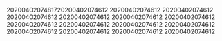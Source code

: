 2020040207481720200402074612
20200402074612
20200402074612
20200402074612
20200402074612
20200402074612
20200402074612
20200402074612
20200402074612
20200402074612
20200402074612
20200402074612
20200402074612
20200402074612
20200402074612

